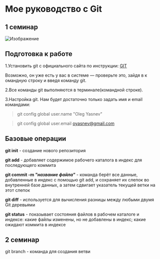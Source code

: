 # Мое руководство с Git

## 1 семинар

![Изображение](https://upload.wikimedia.org/wikipedia/commons/e/e0/Git-logo.svg)
## Подготовка к работе

1.Установить git с официального сайта по инструкции: [GIT](http://git­scm.com/downloads "Ссылка на сайт с установкой git")

Возможно, он уже есть у вас в системе — проверьте это, зайдя в к                               омандную строку
и введя команду git.

2.Все команды git выполняются в           терминале(командной строке).

3.Настройка git. Нам будет достаточно только задать имя и email командами: 

>git config ­­global user.name "Oleg Yasnev"
   
 >git config ­­global user.email oyasnev@gmail.com

## Базовые операции

**git init** - создание нового репозитория

**git add** - добавляет содержимое рабочего каталога в индекс для последующего коммита

**git commit -m *"название файла"*** - команда берёт все данные, добавленные в индекс с помощью git add, и сохраняет их слепок во внутренней базе данных, а затем сдвигает указатель текущей ветки на этот слепок

**git diff** - используется для вычисления разницы между любыми двумя Git деревьями

**git status** - показывает состояния файлов в рабочем каталоге и индексе: какие файлы изменены, но не добавлены в индекс; какие ожидают коммита в индексе

## 2 семинар
git branch - команда для создания ветви
